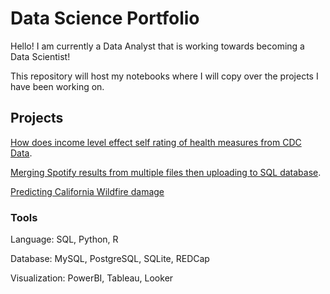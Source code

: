 # Data Science Portfolio

Hello! I am currently a Data Analyst that is working towards becoming a Data Scientist!

This repository will host my notebooks where I will copy over the projects I have been working on. 

## Projects

[How does income level effect self rating of health measures from CDC Data](https://github.com/Tyreal676/tyreal676.github.io/blob/main/Using%20Income%20to%20Predict%20Overall%20Health).

[Merging Spotify results from multiple files then uploading to SQL database](https://github.com/Tyreal676/tyreal676.github.io/blob/main/For%20Streamlit.py).

[Predicting California Wildfire damage](https://github.com/Tyreal676/tyreal676.data_portfolio/blob/main/California%20Wildfires.ipynb)

### Tools

Language: SQL, Python, R 

Database: MySQL, PostgreSQL, SQLite, REDCap

Visualization: PowerBI, Tableau, Looker 
